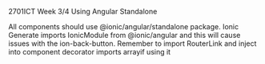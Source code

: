 2701ICT Week 3/4
Using Angular Standalone

All components should use @ionic/angular/standalone package. Ionic Generate imports IonicModule from @ionic/angular and this will cause issues with the ion-back-button.
Remember to import RouterLink and inject into component decorator imports arrayif using it
